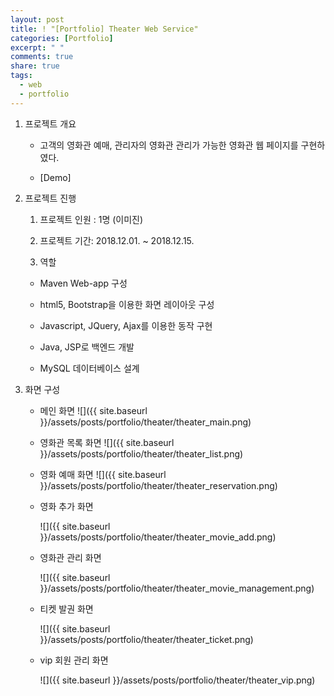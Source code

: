 ```yaml
---
layout: post
title: ! "[Portfolio] Theater Web Service"
categories: [Portfolio]
excerpt: " "
comments: true
share: true
tags:
  - web
  - portfolio
---
```


1. 프로젝트 개요

   - 고객의 영화관 예매, 관리자의 영화관 관리가 가능한 영화관 웹 페이지를 구현하였다.

   - [Demo]

2. 프로젝트 진행
   1) 프로젝트 인원 : 1명 (이미진)

   2) 프로젝트 기간: 2018.12.01. ~ 2018.12.15. 

   3) 역할
    - Maven Web-app 구성

    - html5, Bootstrap을 이용한 화면 레이아웃 구성

    - Javascript, JQuery, Ajax를 이용한 동작 구현

    - Java, JSP로 백엔드 개발

    - MySQL 데이터베이스 설계

3. 화면 구성
   - 메인 화면
      ![]({{ site.baseurl }}/assets/posts/portfolio/theater/theater_main.png)

   - 영화관 목록 화면
     ![]({{ site.baseurl }}/assets/posts/portfolio/theater/theater_list.png)

   - 영화 예매 화면
     ![]({{ site.baseurl }}/assets/posts/portfolio/theater/theater_reservation.png)

   - 영화 추가 화면

     ![]({{ site.baseurl }}/assets/posts/portfolio/theater/theater_movie_add.png)

   - 영화관 관리 화면

     ![]({{ site.baseurl }}/assets/posts/portfolio/theater/theater_movie_management.png)

   - 티켓 발권 화면

     ![]({{ site.baseurl }}/assets/posts/portfolio/theater/theater_ticket.png)

   - vip 회원 관리 화면

     ![]({{ site.baseurl }}/assets/posts/portfolio/theater/theater_vip.png)

